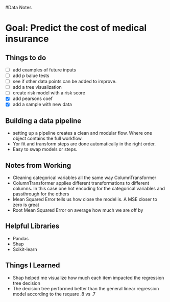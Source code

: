 #Data Notes
<h1> Goal: Predict the cost of medical insurance </h1>

<h2>Things to do</h2>

- [ ] add examples of future inputs 
- [ ] add p balue tests
- [ ] see if other data points can be added to improve. 
- [ ] add a tree visualization
- [ ] create risk model with a risk score 
- [x] add pearsons coef
- [x] add a sample with new data

<h2>Building a data pipeline</h2>
<ul>
    <li>setting up a pipeline creates a clean and modular flow. Where one object contains the full workflow.</li>
    <li>Yor fit and transform steps are done automatically in the right order.</li>
    <li>Easy to swap models or steps.</li>
</ul>

<h2>Notes from Working</h2>
<ul>
    <li>Cleaning categorical variables all the same way ColumnTransformer </li>
        <li>ColumnTransformer applies different transformations to different columns. In this case one hot encoding for the categorical variables and passthrough for the others </li>
    <li>Mean Squared Error tells us how close the model is. A MSE closer to zero is great</li>
    <li>Root Mean Squared Error on average how much we are off by</li>
</ul>

<h2>Helpful Libraries</h2>
<ul>
    <li>Pandas</li>
    <li>Shap</li>
    <li>Scikit-learn</li>
</ul>

<h2>Things I Learned</h2>
<ul>
    <li>Shap helped me visualize how much each item impacted the regression tree decision</li>
    <li>The decision tree performed better than the general linear regression model according to the rsquare .8 vs .7</li>
</ul>
